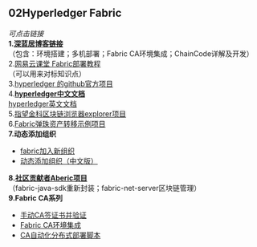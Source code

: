## 02Hyperledger Fabric  
*可点击链接*  
**1.[深蓝居博客链接](http://www.cnblogs.com/studyzy/tag/Fabric/)**  
（包含：环境搭建；多机部署；Fabric CA环境集成；ChainCode详解及开发）  
2.[网易云课堂 Fabric部署教程](https://study.163.com/course/introduction.htm?courseId=1005326005#/courseDetail?tab=1)  
（可以用来对标知识点）  
3.[hyperledger 的github官方项目](https://github.com/hyperledger?page=1)  
4.**[hyperledger中文文档](https://hyperledgercn.github.io/hyperledgerDocs/getting_started/)**  
   [hyperledger英文文档](https://hyperledger-fabric.readthedocs.io/en/latest/)  
5.[指望金科区块链浏览器explorer项目](https://github.com/onechain/fabric-explorer)  
6.[Fabric弹珠资产转移示例项目](https://github.com/IBM-Blockchain/marbles/blob/master/README-cn.md)  
**7.动态添加组织**     
 * [fabric加入新组织](https://blog.csdn.net/btqszl/article/details/79071453)  
 * [动态添加组织（中文版）](https://segmentfault.com/a/1190000013521785)    

**8.[社区贡献者Aberic项目](https://github.com/aberic)**  
（fabric-java-sdk重新封装；fabric-net-server区块链管理）  
**9.Fabric CA系列**  
 * [手动CA签证书并验证](https://blog.csdn.net/mellymengyan/article/details/80765472)  
 * [Fabric CA环境集成](https://www.cnblogs.com/studyzy/p/7482451.html)  
 * [CA自动化分布式部署脚本](https://github.com/hutu92)  

